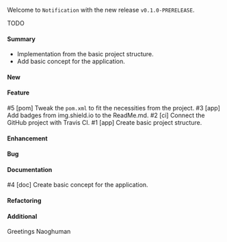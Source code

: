 Welcome to `Notification` with the new release `v0.1.0-PRERELEASE`.

TODO



#### Summary
* Implementation from the basic project structure.
* Add basic concept for the application.



#### New



#### Feature
#5 [pom] Tweak the `pom.xml` to fit the necessities from the project.
#3 [app] Add badges from img.shield.io to the ReadMe.md.
#2 [ci] Connect the GitHub project with Travis CI.
#1 [app] Create basic project structure.



#### Enhancement



#### Bug



#### Documentation
#4 [doc] Create basic concept for the application.



#### Refactoring



#### Additional



Greetings
Naoghuman



[//]: # (Images)



[//]: # (Links)
[JavaFX]:http://docs.oracle.com/javase/8/javase-clienttechnologies.htm
[Maven]:http://maven.apache.org/



[//]: # (Issues which will be integrated in this release)
